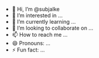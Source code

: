 - 👋 Hi, I’m @subjalke
- 👀 I’m interested in ...
- 🌱 I’m currently learning ...
- 💞️ I’m looking to collaborate on ...
- 📫 How to reach me ...
- 😄 Pronouns: ...
- ⚡ Fun fact: ...

<!---
subjalke/subjalke is a ✨ special ✨ repository because its `README.md` (this file) appears on your GitHub profile.
You can click the Preview link to take a look at your changes.
--->
